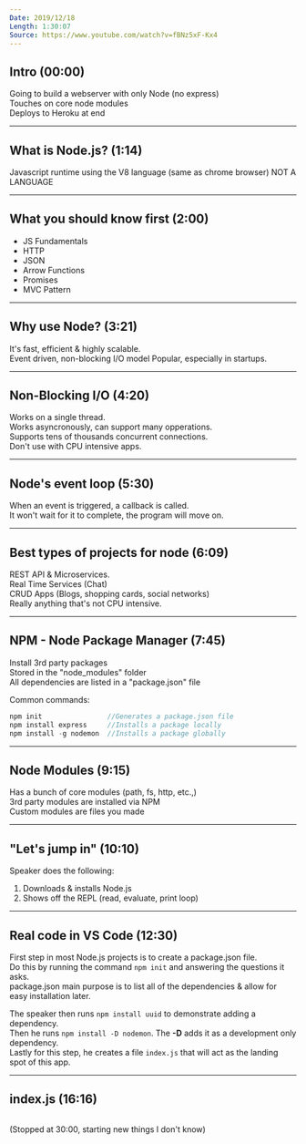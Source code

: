 ```yaml
---
Date: 2019/12/18
Length: 1:30:07
Source: https://www.youtube.com/watch?v=fBNz5xF-Kx4
---
```


## Intro (00:00)

Going to build a webserver with only Node (no express)  
Touches on core node modules  
Deploys to Heroku at end

---

## What is Node.js? (1:14)

Javascript runtime using the V8 language (same as chrome browser)
NOT A LANGUAGE

---

## What you should know first (2:00)

- JS Fundamentals
- HTTP
- JSON
- Arrow Functions
- Promises
- MVC Pattern

---

## Why use Node? (3:21)

It's fast, efficient & highly scalable.  
Event driven, non-blocking I/O model
Popular, especially in startups.

---

## Non-Blocking I/O (4:20)

Works on a single thread.  
Works asyncronously, can support many opperations.  
Supports tens of thousands concurrent connections.  
Don't use with CPU intensive apps.

---

## Node's event loop (5:30)

When an event is triggered, a callback is called.  
It won't wait for it to complete, the program will move on.

---

## Best types of projects for node (6:09)

REST API & Microservices.  
Real Time Services (Chat)  
CRUD Apps (Blogs, shopping cards, social networks)  
Really anything that's not CPU intensive.

---

## NPM - Node Package Manager (7:45)

Install 3rd party packages  
Stored in the "node_modules" folder  
All dependencies are listed in a "package.json" file

Common commands:

```js
npm init                //Generates a package.json file
npm install express     //Installs a package locally
npm install -g nodemon  //Installs a package globally
```

---

## Node Modules (9:15)

Has a bunch of core modules (path, fs, http, etc.,)  
3rd party modules are installed via NPM  
Custom modules are files you made

---

## "Let's jump in" (10:10)

Speaker does the following:

1. Downloads & installs Node.js
2. Shows off the REPL (read, evaluate, print loop)

---

## Real code in VS Code (12:30)

First step in most Node.js projects is to create a package.json file.  
Do this by running the command `npm init` and answering the questions it asks.  
package.json main purpose is to list all of the dependencies & allow for easy installation later.

The speaker then runs `npm install uuid` to demonstrate adding a dependency.  
Then he runs `npm install -D nodemon`. The **-D** adds it as a development only dependency.  
Lastly for this step, he creates a file `index.js` that will act as the landing spot of this app.

---

## index.js (16:16)

```js
```

(Stopped at 30:00, starting new things I don't know)

